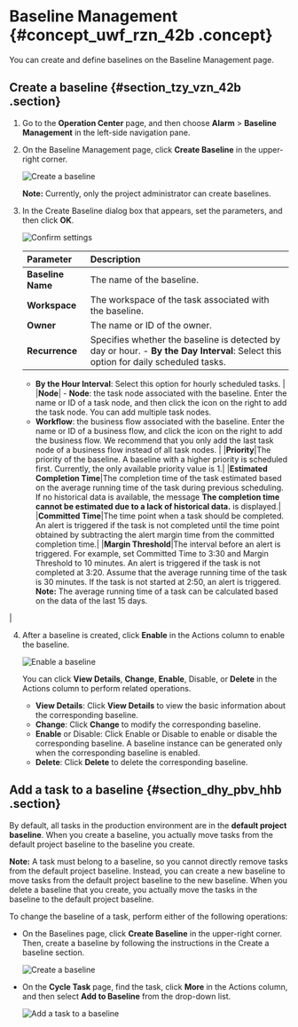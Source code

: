 # Baseline Management {#concept_uwf_rzn_42b .concept}

You can create and define baselines on the Baseline Management page.

## Create a baseline {#section_tzy_vzn_42b .section}

1.  Go to the **Operation Center** page, and then choose **Alarm** \> **Baseline Management** in the left-side navigation pane.
2.  On the Baseline Management page, click **Create Baseline** in the upper-right corner.

    ![Create a baseline](http://static-aliyun-doc.oss-cn-hangzhou.aliyuncs.com/assets/img/16370/15669961077441_en-US.png)

    **Note:** Currently, only the project administrator can create baselines.

3.  In the Create Baseline dialog box that appears, set the parameters, and then click **OK**.

    ![Confirm settings](http://static-aliyun-doc.oss-cn-hangzhou.aliyuncs.com/assets/img/16370/15669961077442_en-US.png)

    |Parameter|Description|
    |:--------|:----------|
    |**Baseline Name**|The name of the baseline.|
    |**Workspace**|The workspace of the task associated with the baseline.|
    |**Owner**|The name or ID of the owner.|
    |**Recurrence**|Specifies whether the baseline is detected by day or hour.     -   **By the Day Interval**: Select this option for daily scheduled tasks.
    -   **By the Hour Interval**: Select this option for hourly scheduled tasks.
 |
    |**Node**|     -   **Node**: the task node associated with the baseline. Enter the name or ID of a task node, and then click the icon on the right to add the task node. You can add multiple task nodes.
    -   **Workflow**: the business flow associated with the baseline. Enter the name or ID of a business flow, and click the icon on the right to add the business flow. We recommend that you only add the last task node of a business flow instead of all task nodes.
 |
    |**Priority**|The priority of the baseline. A baseline with a higher priority is scheduled first. Currently, the only available priority value is 1.|
    |**Estimated Completion Time**|The completion time of the task estimated based on the average running time of the task during previous scheduling. If no historical data is available, the message **The completion time cannot be estimated due to a lack of historical data.** is displayed.|
    |**Committed Time**|The time point when a task should be completed. An alert is triggered if the task is not completed until the time point obtained by subtracting the alert margin time from the committed completion time.|
    |**Margin Threshold**|The interval before an alert is triggered. For example, set Committed Time to 3:30 and Margin Threshold to 10 minutes. An alert is triggered if the task is not completed at 3:20. Assume that the average running time of the task is 30 minutes. If the task is not started at 2:50, an alert is triggered. **Note:** The average running time of a task can be calculated based on the data of the last 15 days.

 |

4.  After a baseline is created, click **Enable** in the Actions column to enable the baseline.

    ![Enable a baseline](http://static-aliyun-doc.oss-cn-hangzhou.aliyuncs.com/assets/img/16370/15669961077443_en-US.png)

    You can click **View Details**, **Change**, **Enable**, Disable, or **Delete** in the Actions column to perform related operations.

    -   **View Details**: Click **View Details** to view the basic information about the corresponding baseline.
    -   **Change**: Click **Change** to modify the corresponding baseline.
    -   **Enable** or Disable: Click Enable or Disable to enable or disable the corresponding baseline. A baseline instance can be generated only when the corresponding baseline is enabled.
    -   **Delete**: Click **Delete** to delete the corresponding baseline.

## Add a task to a baseline {#section_dhy_pbv_hhb .section}

By default, all tasks in the production environment are in the **default project baseline**. When you create a baseline, you actually move tasks from the default project baseline to the baseline you create.

**Note:** A task must belong to a baseline, so you cannot directly remove tasks from the default project baseline. Instead, you can create a new baseline to move tasks from the default project baseline to the new baseline. When you delete a baseline that you create, you actually move the tasks in the baseline to the default project baseline.

To change the baseline of a task, perform either of the following operations:

-   On the Baselines page, click **Create Baseline** in the upper-right corner. Then, create a baseline by following the instructions in the Create a baseline section.

    ![Create a baseline](http://static-aliyun-doc.oss-cn-hangzhou.aliyuncs.com/assets/img/16370/156699610743372_en-US.png)

-   On the **Cycle Task** page, find the task, click **More** in the Actions column, and then select **Add to Baseline** from the drop-down list.

    ![Add a task to a baseline](http://static-aliyun-doc.oss-cn-hangzhou.aliyuncs.com/assets/img/16370/156699610743373_en-US.png)



